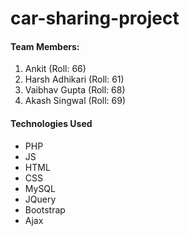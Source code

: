 # car-sharing-project

#### Team Members:

1. Ankit (Roll: 66)
2. Harsh Adhikari (Roll: 61)
3. Vaibhav Gupta (Roll: 68)
4. Akash Singwal (Roll: 69)

#### Technologies Used
- PHP
- JS
- HTML
- CSS
- MySQL
- JQuery
- Bootstrap
- Ajax
